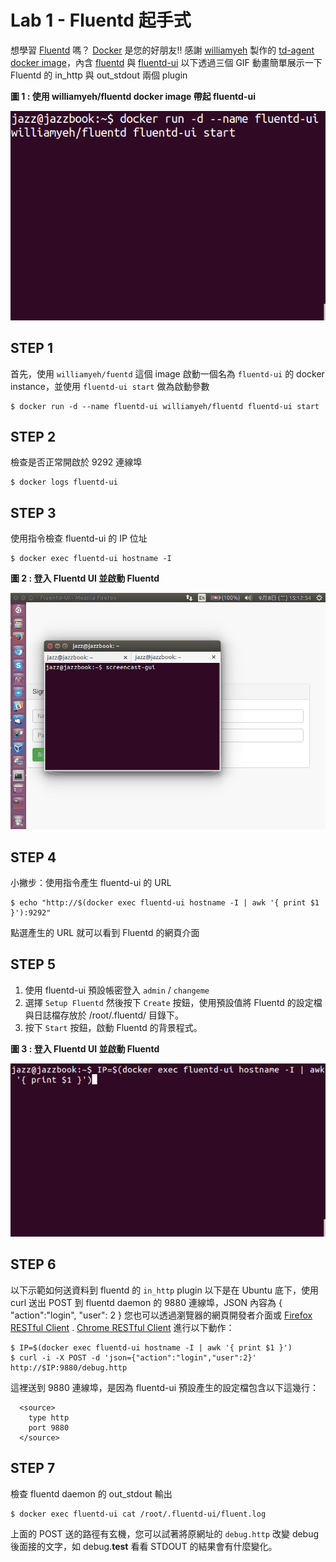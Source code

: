 # Lab 1 - Fluentd 起手式

想學習 [Fluentd](http://www.fluentd.org) 嗎？ [Docker](http://www.docker.com) 是您的好朋友!!
感謝 [williamyeh](https://twitter.com/williamyeh) 製作的 [td-agent docker image](https://hub.docker.com/r/williamyeh/fluentd/)，內含 [fluentd](http://www.fluentd.org) 與 [fluentd-ui](http://github.com/fluent/fluentd-ui)
以下透過三個 GIF 動畫簡單展示一下 Fluentd 的 in_http 與 out_stdout 兩個 plugin

**圖 1 : 使用 williamyeh/fluentd docker image 帶起 fluentd-ui**

![使用 williamyeh/fluentd docker image 帶起 fluentd-ui](figures/day1_fluentd-ui_1.gif)

## STEP 1

首先，使用 `williamyeh/fuentd` 這個 image 啟動一個名為 `fluentd-ui` 的 docker instance，並使用 `fluentd-ui start` 做為啟動參數

```
$ docker run -d --name fluentd-ui williamyeh/fluentd fluentd-ui start
```

## STEP 2

檢查是否正常開啟於 9292 連線埠

```
$ docker logs fluentd-ui
```

## STEP 3

使用指令檢查 fluentd-ui 的 IP 位址

```
$ docker exec fluentd-ui hostname -I
```

**圖 2 : 登入 Fluentd UI 並啟動 Fluentd**

![登入 Fluentd UI 並啟動 Fluentd](figures/day1_fluentd-ui_2.gif)

## STEP 4

小撇步：使用指令產生 fluentd-ui 的 URL

```
$ echo "http://$(docker exec fluentd-ui hostname -I | awk '{ print $1 }'):9292"
```

點選產生的 URL 就可以看到 Fluentd 的網頁介面

## STEP 5

1. 使用 fluentd-ui 預設帳密登入 `admin` / `changeme`
2. 選擇 `Setup Fluentd` 然後按下 `Create` 按鈕，使用預設值將 Fluentd 的設定檔與日誌檔存放於 /root/.fluentd/ 目錄下。
3. 按下 `Start` 按鈕，啟動 Fluentd 的背景程式。

**圖 3 : 登入 Fluentd UI 並啟動 Fluentd**

![使用 williamyeh/fluentd docker image 帶起 fluentd-ui](figures/day1_fluentd-ui_3.gif)


## STEP 6

以下示範如何送資料到 fluentd 的 `in_http` plugin
以下是在 Ubuntu 底下，使用 curl 送出 POST 到 fluentd daemon 的 9880 連線埠，JSON 內容為 { "action":"login", "user": 2 }
您也可以透過瀏覽器的網頁開發者介面或 [Firefox RESTful Client](https://addons.mozilla.org/en-Us/firefox/addon/restclient/) . [Chrome RESTful Client](https://chrome.google.com/webstore/detail/advanced-rest-client/hgmloofddffdnphfgcellkdfbfbjeloo) 進行以下動作：

```
$ IP=$(docker exec fluentd-ui hostname -I | awk '{ print $1 }')
$ curl -i -X POST -d 'json={"action":"login","user":2}' http://$IP:9880/debug.http
```

這裡送到 9880 連線埠，是因為 fluentd-ui 預設產生的設定檔包含以下這幾行：

```
  <source>
    type http
    port 9880
  </source>
```

## STEP 7

檢查 fluentd daemon 的 out_stdout 輸出

```
$ docker exec fluentd-ui cat /root/.fluentd-ui/fluent.log
```

上面的 POST 送的路徑有玄機，您可以試著將原網址的 `debug.http` 改變 debug 後面接的文字，如 debug.**test** 看看 STDOUT 的結果會有什麼變化。